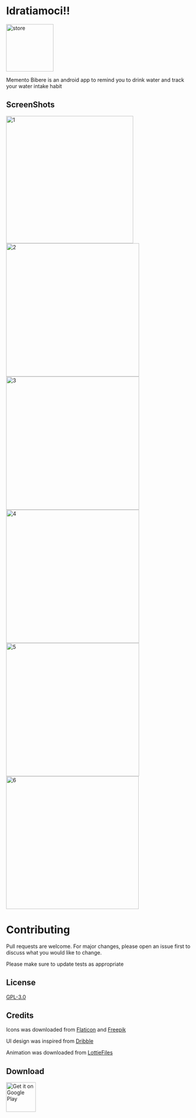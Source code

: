 # Idratiamoci!!

<img width="128" height="128" alt="store" src="https://github.com/rMarduk87/MementoBibere/assets/30796324/79fa6d8a-3913-41ed-8486-b0c3166ed6b5">


Memento Bibere is an android app to remind you to drink water and track your water intake habit

## ScreenShots

<img width="344" alt="1" src="https://github.com/rMarduk87/MementoBibere/assets/30796324/722596d1-f978-4684-815e-e2ac4c5bebd5">
<img width="360" alt="2" src="https://github.com/rMarduk87/MementoBibere/assets/30796324/b5b11df3-3939-49c4-ab85-386e31da5ca8">
<img width="360" alt="3" src="https://github.com/rMarduk87/MementoBibere/assets/30796324/edc2e9af-5a9d-48fa-bad9-c73593703fc5">
<img width="360" alt="4" src="https://github.com/rMarduk87/MementoBibere/assets/30796324/8315e6e7-4080-4530-98a4-84eefc50eec9">
<img width="360" alt="5" src="https://github.com/rMarduk87/MementoBibere/assets/30796324/a986f941-fd3e-450e-b53f-86fd2a7cebaa">
<img width="359" alt="6" src="https://github.com/rMarduk87/MementoBibere/assets/30796324/46f471f5-c5ab-4643-b619-1ee66a1f39e9">


# Contributing
Pull requests are welcome. For major changes, please open an issue first to discuss what you would like to change.

Please make sure to update tests as appropriate

## License
[GPL-3.0](https://github.com/z3r0c00l-2k/AquaDroid/blob/master/LICENSE)

## Credits
Icons was downloaded from [Flaticon](https://www.flaticon.com) and [Freepik](https://www.freepik.com)

UI design was inspired from [Dribble](https://dribbble.com)

Animation was downloaded from [LottieFiles](https://lottiefiles.com)

## Download
[<img src="https://play.google.com/intl/en_us/badges/images/generic/en_badge_web_generic.png"
      alt="Get it on Google Play"
      height="80">](https://play.google.com/store/apps/details?id=rpt.tool.mementobibere)

